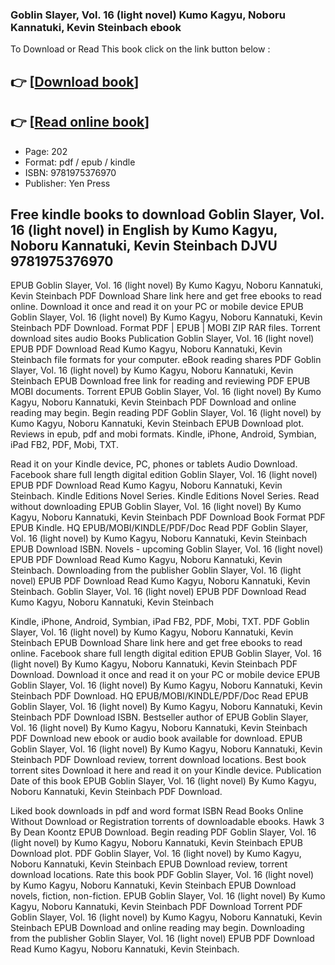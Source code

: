 ### Goblin Slayer, Vol. 16 (light novel) Kumo Kagyu, Noboru Kannatuki, Kevin Steinbach ebook

To Download or Read This book click on the link button below :

## 👉  [**[Download book](http://filesbooks.info/download.php?group=book&from=github.com&id=692008&lnk=1061 "Download book")**]

## 👉  [**[Read online book](http://filesbooks.info/download.php?group=book&from=github.com&id=692008&lnk=1061 "Read online book")**]


* Page: 202
* Format: pdf / epub / kindle
* ISBN: 9781975376970
* Publisher: Yen Press



## Free kindle books to download Goblin Slayer, Vol. 16 (light novel) in English by Kumo Kagyu, Noboru Kannatuki, Kevin Steinbach DJVU 9781975376970


EPUB Goblin Slayer, Vol. 16 (light novel) By Kumo Kagyu, Noboru Kannatuki, Kevin Steinbach PDF Download Share link here and get free ebooks to read online. Download it once and read it on your PC or mobile device EPUB Goblin Slayer, Vol. 16 (light novel) By Kumo Kagyu, Noboru Kannatuki, Kevin Steinbach PDF Download. Format PDF | EPUB | MOBI ZIP RAR files. Torrent download sites audio Books Publication Goblin Slayer, Vol. 16 (light novel) EPUB PDF Download Read Kumo Kagyu, Noboru Kannatuki, Kevin Steinbach file formats for your computer. eBook reading shares PDF Goblin Slayer, Vol. 16 (light novel) by Kumo Kagyu, Noboru Kannatuki, Kevin Steinbach EPUB Download free link for reading and reviewing PDF EPUB MOBI documents. Torrent EPUB Goblin Slayer, Vol. 16 (light novel) By Kumo Kagyu, Noboru Kannatuki, Kevin Steinbach PDF Download and online reading may begin. Begin reading PDF Goblin Slayer, Vol. 16 (light novel) by Kumo Kagyu, Noboru Kannatuki, Kevin Steinbach EPUB Download plot. Reviews in epub, pdf and mobi formats. Kindle, iPhone, Android, Symbian, iPad FB2, PDF, Mobi, TXT.

Read it on your Kindle device, PC, phones or tablets Audio Download. Facebook share full length digital edition Goblin Slayer, Vol. 16 (light novel) EPUB PDF Download Read Kumo Kagyu, Noboru Kannatuki, Kevin Steinbach. Kindle Editions Novel Series. Kindle Editions Novel Series. Read without downloading EPUB Goblin Slayer, Vol. 16 (light novel) By Kumo Kagyu, Noboru Kannatuki, Kevin Steinbach PDF Download Book Format PDF EPUB Kindle. HQ EPUB/MOBI/KINDLE/PDF/Doc Read PDF Goblin Slayer, Vol. 16 (light novel) by Kumo Kagyu, Noboru Kannatuki, Kevin Steinbach EPUB Download ISBN. Novels - upcoming Goblin Slayer, Vol. 16 (light novel) EPUB PDF Download Read Kumo Kagyu, Noboru Kannatuki, Kevin Steinbach. Downloading from the publisher Goblin Slayer, Vol. 16 (light novel) EPUB PDF Download Read Kumo Kagyu, Noboru Kannatuki, Kevin Steinbach. Goblin Slayer, Vol. 16 (light novel) EPUB PDF Download Read Kumo Kagyu, Noboru Kannatuki, Kevin Steinbach

Kindle, iPhone, Android, Symbian, iPad FB2, PDF, Mobi, TXT. PDF Goblin Slayer, Vol. 16 (light novel) by Kumo Kagyu, Noboru Kannatuki, Kevin Steinbach EPUB Download Share link here and get free ebooks to read online. Facebook share full length digital edition EPUB Goblin Slayer, Vol. 16 (light novel) By Kumo Kagyu, Noboru Kannatuki, Kevin Steinbach PDF Download. Download it once and read it on your PC or mobile device EPUB Goblin Slayer, Vol. 16 (light novel) By Kumo Kagyu, Noboru Kannatuki, Kevin Steinbach PDF Download. HQ EPUB/MOBI/KINDLE/PDF/Doc Read EPUB Goblin Slayer, Vol. 16 (light novel) By Kumo Kagyu, Noboru Kannatuki, Kevin Steinbach PDF Download ISBN. Bestseller author of EPUB Goblin Slayer, Vol. 16 (light novel) By Kumo Kagyu, Noboru Kannatuki, Kevin Steinbach PDF Download new ebook or audio book available for download. EPUB Goblin Slayer, Vol. 16 (light novel) By Kumo Kagyu, Noboru Kannatuki, Kevin Steinbach PDF Download review, torrent download locations. Best book torrent sites Download it here and read it on your Kindle device. Publication Date of this book EPUB Goblin Slayer, Vol. 16 (light novel) By Kumo Kagyu, Noboru Kannatuki, Kevin Steinbach PDF Download.

Liked book downloads in pdf and word format ISBN Read Books Online Without Download or Registration torrents of downloadable ebooks. Hawk 3 By Dean Koontz EPUB Download. Begin reading PDF Goblin Slayer, Vol. 16 (light novel) by Kumo Kagyu, Noboru Kannatuki, Kevin Steinbach EPUB Download plot. PDF Goblin Slayer, Vol. 16 (light novel) by Kumo Kagyu, Noboru Kannatuki, Kevin Steinbach EPUB Download review, torrent download locations. Rate this book PDF Goblin Slayer, Vol. 16 (light novel) by Kumo Kagyu, Noboru Kannatuki, Kevin Steinbach EPUB Download novels, fiction, non-fiction. EPUB Goblin Slayer, Vol. 16 (light novel) By Kumo Kagyu, Noboru Kannatuki, Kevin Steinbach PDF Download Torrent PDF Goblin Slayer, Vol. 16 (light novel) by Kumo Kagyu, Noboru Kannatuki, Kevin Steinbach EPUB Download and online reading may begin. Downloading from the publisher Goblin Slayer, Vol. 16 (light novel) EPUB PDF Download Read Kumo Kagyu, Noboru Kannatuki, Kevin Steinbach.





